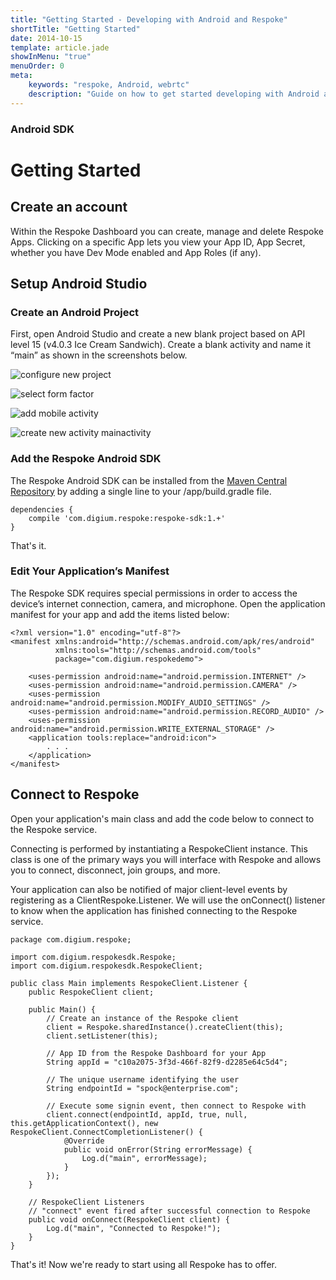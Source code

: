 ```yaml
---
title: "Getting Started - Developing with Android and Respoke"
shortTitle: "Getting Started"
date: 2014-10-15
template: article.jade
showInMenu: "true"
menuOrder: 0
meta:
    keywords: "respoke, Android, webrtc"
    description: "Guide on how to get started developing with Android and Respoke."
---
```


### Android SDK
# Getting Started

## Create an account

Within the Respoke Dashboard you can create, manage and delete Respoke Apps. Clicking on
a specific App lets you view your App ID, App Secret, whether you have Dev Mode enabled
and App Roles (if any).

## Setup Android Studio

### Create an Android Project

First, open Android Studio and create a new blank project based on API level 15 (v4.0.3 Ice
Cream Sandwich). Create a blank activity and name it “main” as shown in the screenshots below.

![configure new project](../../images/android-sdk/configure-new-project.png)

![select form factor](../../images/android-sdk/select-form-factor.png)

![add mobile activity](../../images/android-sdk/add-mobile-activity.png)

![create new activity mainactivity](../../images/android-sdk/create-new-activity-mainactivity.png)

### Add the Respoke Android SDK

The Respoke Android SDK can be installed from the
[Maven Central Repository](http://search.maven.org/#search%7Cga%7C1%7Crespoke) by adding a single line to your
/app/build.gradle file.

    dependencies {
        compile 'com.digium.respoke:respoke-sdk:1.+'
    }

That's it.

### Edit Your Application’s Manifest

The Respoke SDK requires special permissions in order to access the device’s internet connection, camera, and
microphone. Open the application manifest for your app and add the items listed below:

```
<?xml version="1.0" encoding="utf-8"?>
<manifest xmlns:android="http://schemas.android.com/apk/res/android"
          xmlns:tools="http://schemas.android.com/tools"
          package="com.digium.respokedemo">

    <uses-permission android:name="android.permission.INTERNET" />
    <uses-permission android:name="android.permission.CAMERA" />
    <uses-permission android:name="android.permission.MODIFY_AUDIO_SETTINGS" />
    <uses-permission android:name="android.permission.RECORD_AUDIO" />
    <uses-permission android:name="android.permission.WRITE_EXTERNAL_STORAGE" />
    <application tools:replace="android:icon">
        . . .
    </application>
</manifest>
```

## Connect to Respoke

Open your application's main class and add the code below to connect to the Respoke service.

Connecting is performed by instantiating a RespokeClient instance. This class is one of the primary ways you will
interface with Respoke and allows you to connect, disconnect, join groups, and more.

Your application can also be notified of major client-level events by registering as a ClientRespoke.Listener. We will
use the onConnect() listener to know when the application has finished connecting to the Respoke service.

    package com.digium.respoke;

    import com.digium.respokesdk.Respoke;
    import com.digium.respokesdk.RespokeClient;

    public class Main implements RespokeClient.Listener {
        public RespokeClient client;

        public Main() {
            // Create an instance of the Respoke client
            client = Respoke.sharedInstance().createClient(this);
            client.setListener(this);

            // App ID from the Respoke Dashboard for your App
            String appId = "c10a2075-3f3d-466f-82f9-d2285e64c5d4";

            // The unique username identifying the user
            String endpointId = "spock@enterprise.com";

            // Execute some signin event, then connect to Respoke with
            client.connect(endpointId, appId, true, null, this.getApplicationContext(), new RespokeClient.ConnectCompletionListener() {
                @Override
                public void onError(String errorMessage) {
                    Log.d("main", errorMessage);
                }
            });
        }

        // RespokeClient Listeners
        // "connect" event fired after successful connection to Respoke
        public void onConnect(RespokeClient client) {
            Log.d("main", "Connected to Respoke!");
        }
    }

That's it! Now we're ready to start using all Respoke has to offer.
